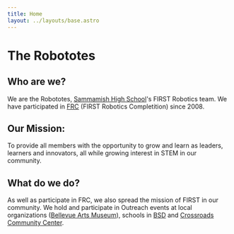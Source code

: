 ```yaml
---
title: Home
layout: ../layouts/base.astro
---
```


# The Robototes

## Who are we?

We are the Robototes, [Sammamish High School](https://bsd405.org/sammamish)'s FIRST Robotics team. We have participated in [FRC](https://firstinspires.org/robotics/frc) (FIRST Robotics Completition) since 2008.

## Our Mission:

To provide all members with the opportunity to grow and learn as leaders, learners and innovators, all while growing interest in STEM in our community.

## What do we do?

As well as participate in FRC, we also spread the mission of FIRST in our community. We hold and participate in Outreach events at local organizations ([Bellevue Arts Museum](https://bellevuearts.org)), schools in [BSD](https://bsd405.org) and [Crossroads Community Center](https://bellevuewa.gov/city-government/departments/parks/community-centers/crossroads).
